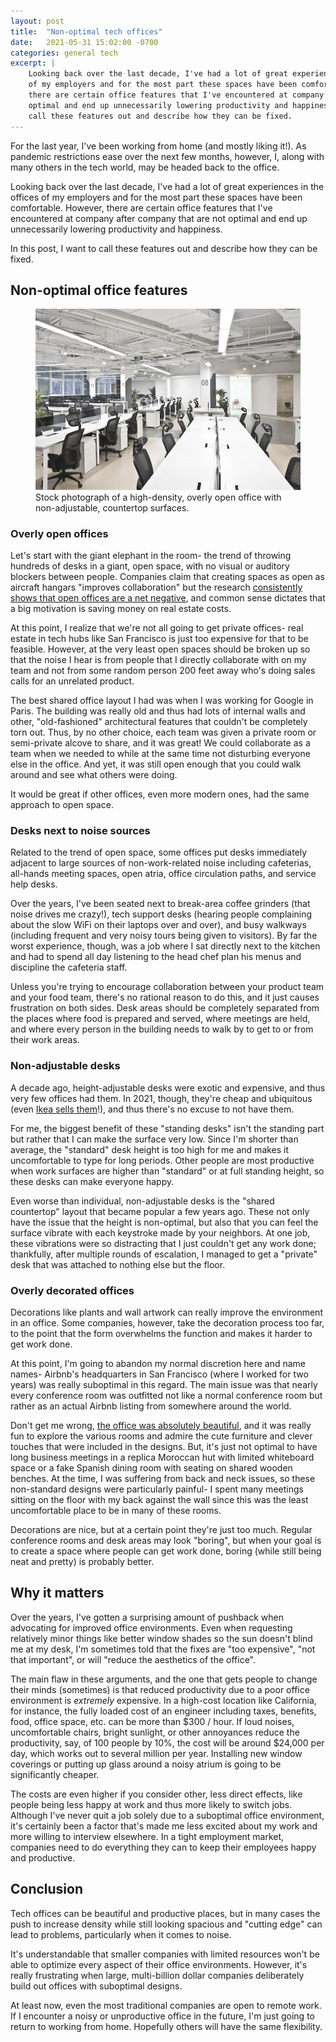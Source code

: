 ```yaml
---
layout: post
title:  "Non-optimal tech offices"
date:   2021-05-31 15:02:00 -0700
categories: general tech
excerpt: |
    Looking back over the last decade, I've had a lot of great experiences in the offices
    of my employers and for the most part these spaces have been comfortable. However,
    there are certain office features that I've encountered at company after company that are not
    optimal and end up unnecessarily lowering productivity and happiness. In this post, I want to
    call these features out and describe how they can be fixed.
---
```


For the last year, I've been working from home (and mostly liking it!). As pandemic
restrictions ease over the next few months, however, I, along with many others in the tech
world, may be headed back to the office.

Looking back over the last decade, I've had a lot of great experiences in the offices
of my employers and for the most part these spaces have been comfortable. However,
there are certain office features that I've encountered at company after company that are not
optimal and end up unnecessarily lowering productivity and happiness.

In this post, I want to call these features out and describe how they can be fixed.

## Non-optimal office features

<figure>
  <img src="/assets/open_office.jpg" alt="Open office"/>
  <figcaption>
    Stock photograph of a high-density, overly open office with non-adjustable, countertop surfaces.
  </figcaption>
</figure>

### Overly open offices

Let's start with the giant elephant in the room- the trend of throwing hundreds of desks
in a giant, open space, with no visual or auditory blockers between people. Companies
claim that creating spaces as open as aircraft hangars "improves collaboration" but the research
[consistently shows that open offices are a net negative](https://www.workfront.com/blog/what-science-says-about-open-offices),
and common sense dictates that a big motivation is saving money on real estate costs.

At this point, I realize that we're not all going to get private offices- real estate in tech hubs
like San Francisco is just too expensive for that to be feasible. However, at the
very least open spaces should be broken up so that the noise I hear is from people that I
directly collaborate with on my team and not from some random person 200 feet away who's doing sales
calls for an unrelated product.

The best shared office layout I had was when I was working for Google in Paris. The building was
really old and thus had lots of internal walls and other, "old-fashioned" architectural features
that couldn't be completely torn out. Thus, by no other choice, each team was given a private room
or semi-private alcove to share, and it was great! We could collaborate as a team when we needed to
while at the same time not disturbing everyone else in the office. And yet, it was still open
enough that you could walk around and see what others were doing.

It would be great if other offices, even more modern ones, had the same approach to open space.

### Desks next to noise sources

Related to the trend of open space, some offices put desks immediately adjacent to large
sources of non-work-related noise including cafeterias, all-hands meeting spaces, open atria,
office circulation paths, and service help desks.

Over the years, I've been seated next to break-area coffee grinders (that noise drives me crazy!),
tech support desks (hearing people complaining about the slow WiFi on their laptops over and over),
and busy walkways (including frequent and very noisy tours being given to visitors). By far the
worst experience, though, was a job where I sat directly next to the kitchen and had to spend all
day listening to the head chef plan his menus and discipline the cafeteria staff.

Unless you're trying to encourage collaboration between your product team and your food team,
there's no rational reason to do this, and it just causes frustration on both sides. Desk areas
should be completely separated from the places where food is prepared and served, where meetings
are held, and where every person in the building needs to walk by to get to or from their work
areas.

### Non-adjustable desks

A decade ago, height-adjustable desks were exotic and expensive, and thus very few offices
had them. In 2021, though, they're cheap and ubiquitous (even
[Ikea sells them](https://www.ikea.com/us/en/p/bekant-desk-sit-stand-white-s49022538/)!), and thus
there's no excuse to not have them.

For me, the biggest benefit of these "standing desks" isn't the standing part but rather that I can
make the surface very low. Since I'm shorter than average, the "standard" desk
height is too high for me and makes it uncomfortable to type for long periods. Other people
are most productive when work surfaces are higher than "standard" or at full standing height, so
these desks can make everyone happy.

Even worse than individual, non-adjustable desks is the "shared countertop" layout that became
popular a few years ago. These not only have the issue that the height is non-optimal, but also
that you can feel the surface vibrate with each keystroke made by your neighbors. At one job,
these vibrations were so distracting that I just couldn't get any work done; thankfully, after
multiple rounds of escalation, I managed to get a "private" desk that was attached to nothing else
but the floor.

### Overly decorated offices

Decorations like plants and wall artwork can really improve the environment in an office.
Some companies, however, take the decoration process too far, to the point that the form
overwhelms the function and makes it harder to get work done.

At this point, I'm going to abandon my normal discretion here and name names- Airbnb's headquarters
in San Francisco (where I worked for two years) was really suboptimal in this regard. The main issue
was that nearly every conference room was outfitted not like a normal conference room but rather as
an actual Airbnb listing from somewhere around the world.

Don't get me wrong,
[the office was absolutely beautiful](https://officesnapshots.com/2019/01/29/airbnb-headquarters-san-francisco/),
and it was really fun to explore the various rooms and admire the cute furniture and clever touches
that were included in the designs. But, it's just not optimal to have long business meetings in a
replica Moroccan hut with limited whiteboard space or a fake Spanish dining room with seating on
shared wooden benches. At the time, I was suffering from back and neck issues, so these non-standard
designs were particularly painful- I spent many meetings sitting on the floor with my back against
the wall since this was the least uncomfortable place to be in many of these rooms.

Decorations are nice, but at a certain point they're just too much. Regular conference rooms
and desk areas may look "boring", but when your goal is to create a space where people can get
work done, boring (while still being neat and pretty) is probably better.

## Why it matters

Over the years, I've gotten a surprising amount of pushback when advocating for improved office
environments. Even when requesting relatively minor things like better window shades so the sun
doesn't blind me at my desk, I'm sometimes told that the fixes are "too expensive", "not that
important", or will "reduce the aesthetics of the office".

The main flaw in these arguments, and the one that gets people to change their minds (sometimes)
is that reduced productivity due to a poor office environment is *extremely* expensive. In a
high-cost location like California, for instance, the fully loaded cost of an engineer
including taxes, benefits, food, office space, etc. can be more than $300 / hour. If loud noises,
uncomfortable chairs, bright sunlight, or other annoyances reduce the productivity, say, of
100 people by 10%, the cost will be around $24,000 per day, which works out to several million per
year. Installing new window coverings or putting up glass around a noisy atrium is going to be
significantly cheaper.

The costs are even higher if you consider other, less direct effects, like people being less
happy at work and thus more likely to switch jobs. Although I've never quit a job solely due to a
suboptimal office environment, it's certainly been a factor that's made me less excited about
my work and more willing to interview elsewhere. In a tight employment market, companies need
to do everything they can to keep their employees happy and productive.

## Conclusion

Tech offices can be beautiful and productive places, but in many cases the push to increase
density while still looking spacious and "cutting edge" can lead to problems, particularly
when it comes to noise.

It's understandable that smaller companies with limited resources won't be able to optimize
every aspect of their office environments. However, it's really frustrating when large,
multi-billion dollar companies deliberately build out offices with suboptimal designs.

At least now, even the most traditional companies are open to remote work. If I encounter a
noisy or unproductive office in the future, I'm just going to return to working from home. Hopefully
others will have the same flexibility.